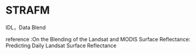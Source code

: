 # STRAFM
IDL，Data Blend



reference :On the Blending of the Landsat and MODIS Surface Reflectance: Predicting Daily Landsat Surface Reflectance
